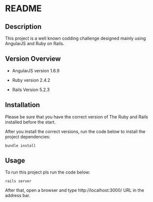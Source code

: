 # README

## Description

This project is a well known codding challenge designed mainly using AngularJS and Ruby on Rails.

## Version Overview

* AngularJS version
1.6.9

* Ruby version
2.4.2

* Rails Version
5.2.3

## Installation

Please be sure that you have the correct version of The Ruby and Rails installed before the start.

After you install the correct versions, run the code below to install the project dependencies:

```
bundle install
```

## Usage

To run this project pls run the code below:

```
rails server
```

After that, open a browser and type http://localhost:3000/ URL in the address bar.

